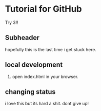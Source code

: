 #                       Tutorial for GitHub


Try 3!!

## Subheader

hopefully this is the last time i get stuck here.
## local development

1. open index.html in your browser.


## changing status

i love this but its hard a shit. dont give up!

